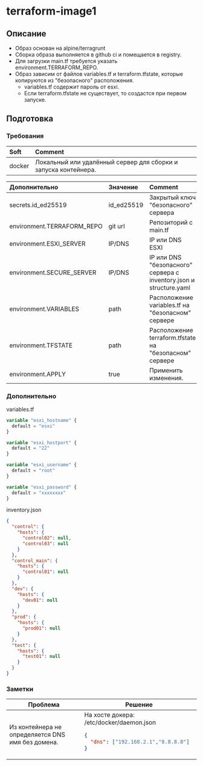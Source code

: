 # terraform-image1
## Описание
* Образ основан на alpine/terragrunt
* Сборка образа выполняется в github ci и помещается в registry.
* Для загрузки main.tf требуется указать environment.TERRAFORM_REPO.
* Образ зависим от файлов variables.tf и terraform.tfstate, которые копируются из "безопасного" расположения.
  * variables.tf содержит пароль от esxi.
  * Если terraform.tfstate не существует, то создастся при первом запуске.

## Подготовка
### Требования
| Soft   | Comment                                                         |
|:-------|:----------------------------------------------------------------|
| docker | Локальный или удалённый сервер для сборки и запуска контейнера. | 

| Дополнительно              | Значение   | Comment                                                            |
|:---------------------------|:-----------|:-------------------------------------------------------------------|
| secrets.id_ed25519         | id_ed25519 | Закрытый ключ "безопасного" сервера                                |
| environment.TERRAFORM_REPO | git url    | Репозиторий с main.tf                                              |
| environment.ESXI_SERVER    | IP/DNS     | IP или DNS ESXI                                                    |
| environment.SECURE_SERVER  | IP/DNS     | IP или DNS "безопасного" сервера с inventory.json и structure.yaml |
| environment.VARIABLES      | path       | Расположение variables.tf на "безопасном" сервере                  |
| environment.TFSTATE        | path       | Расположение terraform.tfstate на "безопасном" сервере             |
| environment.APPLY          | true       | Применить изменения.                                               |

### Дополнительно
variables.tf
```terraform
variable "esxi_hostname" {
  default = "esxi"
}

variable "esxi_hostport" {
  default = "22"
}

variable "esxi_username" {
  default = "root"
}

variable "esxi_password" {
  default = "xxxxxxxx"
}
```
inventory.json
```json
{
  "control": {
    "hosts": {
      "control02": null,
      "control03": null
    }
  },
  "control_main": {
    "hosts": {
      "control01": null
    }
  },
  "dev": {
    "hosts": {
      "dev01": null
    }
  },
  "prod": {
    "hosts": {
      "prod01": null
    }
  },
  "test": {
    "hosts": {
      "test01": null
    }
  }
}
```

### Заметки

<!DOCTYPE html>
<table>
  <thead>
    <tr>
      <th>Проблема</th>
      <th>Решение</th>
    </tr>
  </thead>
  <tr>
      <td>Из контейнера не определяется DNS имя без домена.</td>
      <td>
На хосте докера:  
/etc/docker/daemon.json

```json
{
  "dns": ["192.168.2.1","8.8.8.8"]
}
```
</td>
  </tr>
  <tr>
  </tr>
</table>
